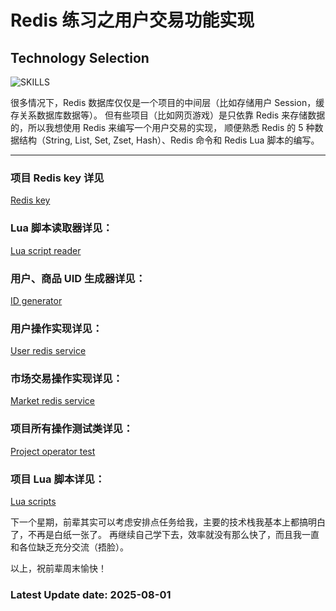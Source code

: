 # Redis 练习之用户交易功能实现

## Technology Selection

![SKILLS](https://skillicons.dev/icons?i=redis,spring,lua)

很多情况下，Redis 数据库仅仅是一个项目的中间层（比如存储用户 Session，缓存关系数据库数据等）。
但有些项目（比如网页游戏）是只依靠 Redis 来存储数据的，所以我想使用 Redis 来编写一个用户交易的实现，
顺便熟悉 Redis 的 5 种数据结构（String, List, Set, Zset, Hash）、Redis 命令和 Redis Lua 脚本的编写。

---

### 项目 Redis key 详见
[Redis key](https://github.com/JesseZ332623/item-market/blob/main/src/main/java/com/example/jesse/item_market/utils/KeyConcat.java)

### Lua 脚本读取器详见：
[Lua script reader](https://github.com/JesseZ332623/item-market/blob/main/src/main/java/com/example/jesse/item_market/utils/LuaScriptReader.java)

### 用户、商品 UID 生成器详见：
[ID generator](https://github.com/JesseZ332623/item-market/blob/main/src/main/java/com/example/jesse/item_market/utils/UUIDGenerator.java)

### 用户操作实现详见：
[User redis service](https://github.com/JesseZ332623/item-market/blob/main/src/main/java/com/example/jesse/item_market/user/impl/UserRedisServiceImpl.java)

### 市场交易操作实现详见：
[Market redis service](https://github.com/JesseZ332623/item-market/blob/main/src/main/java/com/example/jesse/item_market/market/impl/MarketServiceImpl.java)

### 项目所有操作测试类详见：
[Project operator test](https://github.com/JesseZ332623/item-market/blob/main/src/test/java/com/example/jesse/item_market/ProjectOperatorTest.java)

### 项目 Lua 脚本详见：
[Lua scripts](https://github.com/JesseZ332623/item-market/tree/main/src/main/resources/lua-script)

下一个星期，前辈其实可以考虑安排点任务给我，主要的技术栈我基本上都搞明白了，不再是白纸一张了。
再继续自己学下去，效率就没有那么快了，而且我一直和各位缺乏充分交流（捂脸）。

以上，祝前辈周末愉快！

### Latest Update date: 2025-08-01